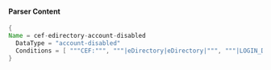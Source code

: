 #### Parser Content
```Java
{
Name = cef-edirectory-account-disabled
  DataType = "account-disabled"
  Conditions = [ """CEF:""", """|eDirectory|eDirectory|""", """|LOGIN_DISABLED|""" ]
}
```